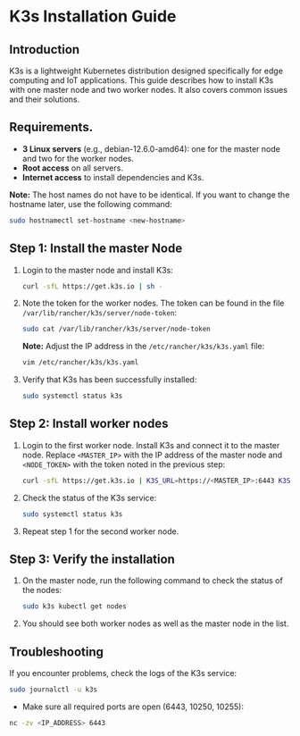 # K3s Installation Guide

## Introduction

K3s is a lightweight Kubernetes distribution designed specifically for edge computing and IoT applications. This guide describes how to install K3s with one master node and two worker nodes. It also covers common issues and their solutions.

## Requirements.

- **3 Linux servers** (e.g., debian-12.6.0-amd64): one for the master node and two for the worker nodes.
- **Root access** on all servers.
- **Internet access** to install dependencies and K3s.

**Note:** The host names do not have to be identical. If you want to change the hostname later, use the following command:

```bash
sudo hostnamectl set-hostname <new-hostname>
```

## Step 1: Install the master Node

1. Login to the master node and install K3s:

   ```bash
   curl -sfL https://get.k3s.io | sh -
   ```

2. Note the token for the worker nodes. The token can be found in the file `/var/lib/rancher/k3s/server/node-token`:

   ```bash
   sudo cat /var/lib/rancher/k3s/server/node-token
   ```

   **Note:** Adjust the IP address in the `/etc/rancher/k3s/k3s.yaml` file:

   ```bash
   vim /etc/rancher/k3s/k3s.yaml
   ```

3. Verify that K3s has been successfully installed:

   ```bash
   sudo systemctl status k3s
   ```

## Step 2: Install worker nodes

1. Login to the first worker node. Install K3s and connect it to the master node. Replace `<MASTER_IP>` with the IP address of the master node and `<NODE_TOKEN>` with the token noted in the previous step:

   ```bash
   curl -sfL https://get.k3s.io | K3S_URL=https://<MASTER_IP>:6443 K3S_TOKEN=<NODE_TOKEN> sh -
   ```

2. Check the status of the K3s service:

   ```bash
   sudo systemctl status k3s
   ```

3. Repeat step 1 for the second worker node.

## Step 3: Verify the installation

1. On the master node, run the following command to check the status of the nodes:

   ```bash
   sudo k3s kubectl get nodes
   ```

2. You should see both worker nodes as well as the master node in the list.

## Troubleshooting

If you encounter problems, check the logs of the K3s service:

```bash
sudo journalctl -u k3s
```

- Make sure all required ports are open (6443, 10250, 10255):

```bash
nc -zv <IP_ADDRESS> 6443
```

